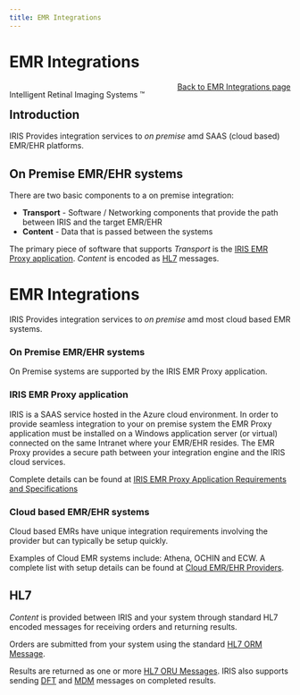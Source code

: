 ```yaml
---
title: EMR Integrations
---
```


# EMR Integrations


<div style="position:absolute;">

Intelligent Retinal Imaging Systems &#8482;

</div>

<div align="right" >

[Back to EMR Integrations page](/docs/integration/EMRIntegrations.html)

</div>

## Introduction
IRIS Provides integration services to  *on premise* amd SAAS (cloud based) EMR/EHR platforms. 


## On Premise EMR/EHR systems
There are two basic components to a on premise integration: 
- **Transport** - Software / Networking components that provide the path between IRIS and the target EMR/EHR
- **Content** - Data that is passed between the systems

The primary piece of software that supports *Transport* is the [IRIS EMR Proxy application](#iris-emr-proxy-application).
*Content* is encoded as [HL7](#hl7) messages.

# EMR Integrations
IRIS Provides integration services to  *on premise* amd most cloud based EMR systems.  

### On Premise EMR/EHR systems
On Premise systems are supported by the IRIS EMR Proxy application.  


### IRIS EMR Proxy application
IRIS is a SAAS service hosted in the Azure cloud environment.  In order to provide seamless integration to your on premise system the EMR Proxy application must be installed on a Windows application server (or virtual) connected on the same Intranet where your EMR/EHR resides. The EMR Proxy provides a secure path between your integration engine and the IRIS cloud services.

Complete details can be found at [IRIS EMR Proxy Application Requirements and Specifications](./EMRProxyReqAndSpecs.html)


### Cloud based EMR/EHR systems
Cloud based EMRs have unique integration requirements involving the provider but can typically be setup quickly. 

Examples of Cloud EMR systems include: Athena, OCHIN and ECW.  A complete list with setup details can be found at [Cloud EMR/EHR Providers](/docs/integration/IRISEMRCloudProviders.html).


## HL7
*Content* is provided between IRIS and your system through standard HL7 encoded messages for receiving orders and returning results.

Orders are submitted from your system using the standard [HL7 ORM Message](/docs/integration/TEC_005_Rev_C_Standard_Orders.html).

Results are returned as one or more [HL7 ORU Messages](/docs/intergration/TEC_007_Rev_C_Standard_Results.html).
IRIS also supports sending [DFT](/docs/integration/DFT_Results.html) and [MDM](/docs/integration/MDM_Results.html) messages on completed results. 





